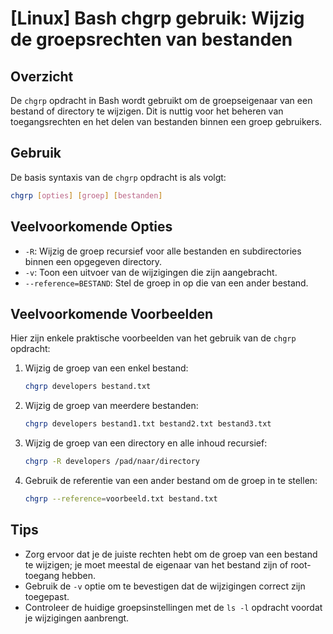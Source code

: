 # [Linux] Bash chgrp gebruik: Wijzig de groepsrechten van bestanden

## Overzicht
De `chgrp` opdracht in Bash wordt gebruikt om de groepseigenaar van een bestand of directory te wijzigen. Dit is nuttig voor het beheren van toegangsrechten en het delen van bestanden binnen een groep gebruikers.

## Gebruik
De basis syntaxis van de `chgrp` opdracht is als volgt:

```bash
chgrp [opties] [groep] [bestanden]
```

## Veelvoorkomende Opties
- `-R`: Wijzig de groep recursief voor alle bestanden en subdirectories binnen een opgegeven directory.
- `-v`: Toon een uitvoer van de wijzigingen die zijn aangebracht.
- `--reference=BESTAND`: Stel de groep in op die van een ander bestand.

## Veelvoorkomende Voorbeelden
Hier zijn enkele praktische voorbeelden van het gebruik van de `chgrp` opdracht:

1. Wijzig de groep van een enkel bestand:
   ```bash
   chgrp developers bestand.txt
   ```

2. Wijzig de groep van meerdere bestanden:
   ```bash
   chgrp developers bestand1.txt bestand2.txt bestand3.txt
   ```

3. Wijzig de groep van een directory en alle inhoud recursief:
   ```bash
   chgrp -R developers /pad/naar/directory
   ```

4. Gebruik de referentie van een ander bestand om de groep in te stellen:
   ```bash
   chgrp --reference=voorbeeld.txt bestand.txt
   ```

## Tips
- Zorg ervoor dat je de juiste rechten hebt om de groep van een bestand te wijzigen; je moet meestal de eigenaar van het bestand zijn of root-toegang hebben.
- Gebruik de `-v` optie om te bevestigen dat de wijzigingen correct zijn toegepast.
- Controleer de huidige groepsinstellingen met de `ls -l` opdracht voordat je wijzigingen aanbrengt.
